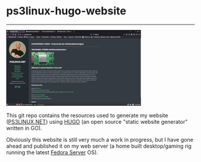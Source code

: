 # ps3linux-hugo-website

---

![website screenshot](static/pics/ps3linux-website-screenshot_360.jpg)

This git repo contains the resources used to generate my website ([PS3LINUX.NET](http://www.ps3linux.net)) using [HUGO](https://gohugo.io) (an open source "static website generator" written in GO).

Obviously this website is still very much a work in progress, but I have gone ahead and published it on my web server (a home built desktop/gaming rig running the latest [Fedora Server](https://fedoraproject.org) OS).

